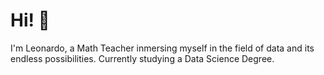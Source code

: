 # Hi! 👋

I'm Leonardo, a Math Teacher inmersing myself in the field of data and its endless possibilities. Currently studying a Data Science Degree.

